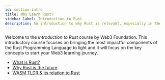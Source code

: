 ```yaml
---
id: section-intro
title: Why Learn Rust?
sidebar_label: Introduction to Rust
description: An introduction to why Rust is relevant, especially in the context of web3.
---
```


Welcome to the *Introduction to Rust* course by Web3 Foundation. This introductory course focuses on bringing the most impactful components of the Rust Programming Language to light and it will focus on the key concepts to start your Web3 learning journey.

- [What is Rust?](./what-is-rust.md)
- [Why Rust is the future](./why-rust.md)
- [WASM TLDR & its relation to Rust](./wasm-tldr.md)

